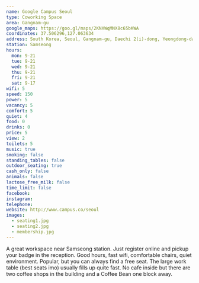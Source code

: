 ```yaml
---
name: Google Campus Seoul
type: Coworking Space
area: Gangnam-gu
google_maps: https://goo.gl/maps/2KNXWqMNX8c65bKWA
coordinates: 37.506296,127.063634
address: South Korea, Seoul, Gangnam-gu, Daechi 2(i)-dong, Yeongdong-daero, 417 B2
station: Samseong
hours:
  mon: 9-21
  tue: 9-21
  wed: 9-21
  thu: 9-21
  fri: 9-21
  sat: 9-17
wifi: 5
speed: 150
power: 5
vacancy: 5
comfort: 5
quiet: 4
food: 0
drinks: 0
price: 5
view: 2
toilets: 5
music: true
smoking: false
standing_tables: false
outdoor_seating: true
cash_only: false
animals: false
lactose_free_milk: false
time_limit: false
facebook: 
instagram: 
telephone: 
website: http://www.campus.co/seoul
images:
  - seating1.jpg
  - seating2.jpg
  - membership.jpg
---
```


A great workspace near Samseong station. Just register online and pickup your badge in the reception. Good hours, fast wifi, comfortable chairs, quiet environment. Popular, but you can always find a free seat. The large work table (best seats imo) usually fills up quite fast. No cafe inside but there are two coffee shops in the building and a Coffee Bean one block away.
